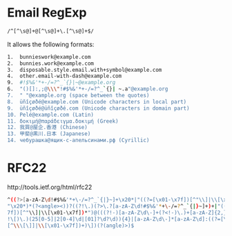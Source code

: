 <h1 align="left">Email RegExp </h1> 

```bash
/^[^\s@]+@[^\s@]+\.[^\s@]+$/
```

It allows the following formats:

```bash
1.  bunnieswork@example.com
2.  bunnies.work@example.com
3.  disposable.style.email.with+symbol@example.com
4.  other.email-with-dash@example.com
9.  #!$%&'*+-/=?^_`{}|~@example.org
6.  "()[]:,;@\\\"!#$%&'*+-/=?^_`{}| ~.a"@example.org
7.  " "@example.org (space between the quotes)
8.  üñîçøðé@example.com (Unicode characters in local part)
9.  üñîçøðé@üñîçøðé.com (Unicode characters in domain part)
10. Pelé@example.com (Latin)
11. δοκιμή@παράδειγμα.δοκιμή (Greek)
12. 我買@屋企.香港 (Chinese)
13. 甲斐@黒川.日本 (Japanese)
14. чебурашка@ящик-с-апельсинами.рф (Cyrillic)
```

<h1 align="left">RFC22</h1>
http://tools.ietf.org/html/rfc22

```bash
^((?>[a-zA-Z\d!#$%&'*+\-/=?^_`{|}~]+\x20*|"((?=[\x01-\x7f])[^"\\]|\\[\x01-\x7f])*
"\x20*)*(?<angle><))?((?!\.)(?>\.?[a-zA-Z\d!#$%&'*+\-/=?^_`{|}~]+)+|"((?=[\x01-\x
7f])[^"\\]|\\[\x01-\x7f])*")@(((?!-)[a-zA-Z\d\-]+(?<!-)\.)+[a-zA-Z]{2,}|\[(((?(?<
!\[)\.)(25[0-5]|2[0-4]\d|[01]?\d?\d)){4}|[a-zA-Z\d\-]*[a-zA-Z\d]:((?=[\x01-\x7f])
[^\\\[\]]|\\[\x01-\x7f])+)\])(?(angle)>)$
```
